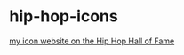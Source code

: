 # hip-hop-icons
[my icon website on the Hip Hop Hall of Fame](https://rossnelsonn.github.io/hip-hop-icons/)
